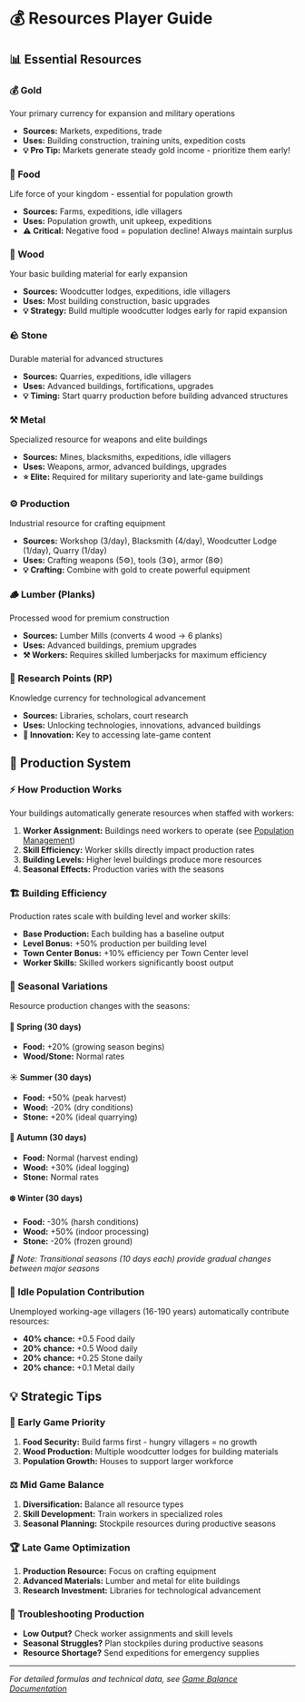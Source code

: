 # 💰 Resources Player Guide

## 📊 Essential Resources

### 💰 Gold
Your primary currency for expansion and military operations
- **Sources:** Markets, expeditions, trade
- **Uses:** Building construction, training units, expedition costs
- **💡 Pro Tip:** Markets generate steady gold income - prioritize them early!

### 🌾 Food
Life force of your kingdom - essential for population growth
- **Sources:** Farms, expeditions, idle villagers
- **Uses:** Population growth, unit upkeep, expeditions
- **⚠️ Critical:** Negative food = population decline! Always maintain surplus

### 🌲 Wood
Your basic building material for early expansion
- **Sources:** Woodcutter lodges, expeditions, idle villagers
- **Uses:** Most building construction, basic upgrades
- **💡 Strategy:** Build multiple woodcutter lodges early for rapid expansion

### 🪨 Stone
Durable material for advanced structures
- **Sources:** Quarries, expeditions, idle villagers
- **Uses:** Advanced buildings, fortifications, upgrades
- **💡 Timing:** Start quarry production before building advanced structures

### ⚒️ Metal
Specialized resource for weapons and elite buildings
- **Sources:** Mines, blacksmiths, expeditions, idle villagers
- **Uses:** Weapons, armor, advanced buildings, upgrades
- **⭐ Elite:** Required for military superiority and late-game buildings

### ⚙️ Production
Industrial resource for crafting equipment
- **Sources:** Workshop (3/day), Blacksmith (4/day), Woodcutter Lodge (1/day), Quarry (1/day)
- **Uses:** Crafting weapons (5⚙️), tools (3⚙️), armor (8⚙️)
- **💡 Crafting:** Combine with gold to create powerful equipment

### 🪵 Lumber (Planks)
Processed wood for premium construction
- **Sources:** Lumber Mills (converts 4 wood → 6 planks)
- **Uses:** Advanced buildings, premium upgrades
- **⚒️ Workers:** Requires skilled lumberjacks for maximum efficiency

### 🧪 Research Points (RP)
Knowledge currency for technological advancement
- **Sources:** Libraries, scholars, court research
- **Uses:** Unlocking technologies, innovations, advanced buildings
- **🔬 Innovation:** Key to accessing late-game content

## 🔄 Production System

### ⚡ How Production Works
Your buildings automatically generate resources when staffed with workers:

1. **Worker Assignment:** Buildings need workers to operate (see [Population Management](population-management.md))
2. **Skill Efficiency:** Worker skills directly impact production rates
3. **Building Levels:** Higher level buildings produce more resources
4. **Seasonal Effects:** Production varies with the seasons

### 🏗️ Building Efficiency
Production rates scale with building level and worker skills:
- **Base Production:** Each building has a baseline output
- **Level Bonus:** +50% production per building level
- **Town Center Bonus:** +10% efficiency per Town Center level
- **Worker Skills:** Skilled workers significantly boost output

### 🌅 Seasonal Variations
Resource production changes with the seasons:

#### 🌸 Spring (30 days)
- **Food:** +20% (growing season begins)
- **Wood/Stone:** Normal rates

#### ☀️ Summer (30 days) 
- **Food:** +50% (peak harvest)
- **Wood:** -20% (dry conditions)
- **Stone:** +20% (ideal quarrying)

#### 🍂 Autumn (30 days)
- **Food:** Normal (harvest ending)
- **Wood:** +30% (ideal logging)
- **Stone:** Normal rates

#### ❄️ Winter (30 days)
- **Food:** -30% (harsh conditions)
- **Wood:** +50% (indoor processing)
- **Stone:** -20% (frozen ground)

*📅 Note: Transitional seasons (10 days each) provide gradual changes between major seasons*

### 👥 Idle Population Contribution
Unemployed working-age villagers (16-190 years) automatically contribute resources:
- **40% chance:** +0.5 Food daily
- **20% chance:** +0.5 Wood daily  
- **20% chance:** +0.25 Stone daily
- **20% chance:** +0.1 Metal daily

## 💡 Strategic Tips

### 🎯 Early Game Priority
1. **Food Security:** Build farms first - hungry villagers = no growth
2. **Wood Production:** Multiple woodcutter lodges for building materials
3. **Population Growth:** Houses to support larger workforce

### ⚖️ Mid Game Balance
1. **Diversification:** Balance all resource types
2. **Skill Development:** Train workers in specialized roles
3. **Seasonal Planning:** Stockpile resources during productive seasons

### 🏆 Late Game Optimization
1. **Production Resource:** Focus on crafting equipment
2. **Advanced Materials:** Lumber and metal for elite buildings
3. **Research Investment:** Libraries for technological advancement

### 🔧 Troubleshooting Production
- **Low Output?** Check worker assignments and skill levels
- **Seasonal Struggles?** Plan stockpiles during productive seasons
- **Resource Shortage?** Send expeditions for emergency supplies

---
*For detailed formulas and technical data, see [Game Balance Documentation](../GAME_BALANCE.md)*
